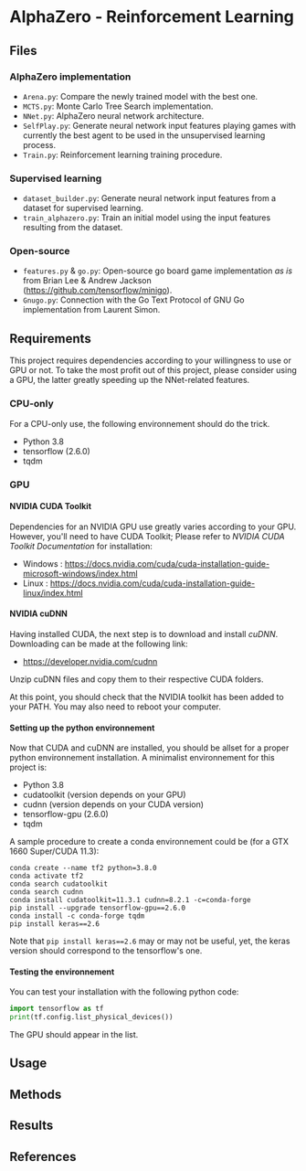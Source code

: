 # AlphaZero - Reinforcement Learning

## Files

### AlphaZero implementation

* `Arena.py`: Compare the newly trained model with the best one.
* `MCTS.py`: Monte Carlo Tree Search implementation.
* `NNet.py`: AlphaZero neural network architecture.
* `SelfPlay.py`: Generate neural network input features playing games with currently the best agent to be used in the unsupervised learning process.
* `Train.py`: Reinforcement learning training procedure.

### Supervised learning

* `dataset_builder.py`: Generate neural network input features from a dataset for supervised learning.
* `train_alphazero.py`: Train an initial model using the input features resulting from the dataset. 

### Open-source

* `features.py` & `go.py`: Open-source go board game implementation _as is_ from Brian Lee & Andrew Jackson (https://github.com/tensorflow/minigo).
* `Gnugo.py`: Connection with the Go Text Protocol of GNU Go implementation from Laurent Simon.

## Requirements

This project requires dependencies according to your willingness to use or GPU or not. To take the most profit out of this project, please consider using a GPU, the latter greatly speeding up the NNet-related features.

### CPU-only

For a CPU-only use, the following environnement should do the trick.
* Python 3.8
* tensorflow (2.6.0)
* tqdm

### GPU

#### NVIDIA CUDA Toolkit

Dependencies for an NVIDIA GPU use greatly varies according to your GPU. However, you'll need to have CUDA Toolkit; Please refer to _NVIDIA CUDA Toolkit Documentation_ for installation:
* Windows : https://docs.nvidia.com/cuda/cuda-installation-guide-microsoft-windows/index.html
* Linux : https://docs.nvidia.com/cuda/cuda-installation-guide-linux/index.html

#### NVIDIA cuDNN

Having installed CUDA, the next step is to download and install _cuDNN_. Downloading can be made at the following link:
* https://developer.nvidia.com/cudnn

Unzip cuDNN files and copy them to their respective CUDA folders.

At this point, you should check that the NVIDIA toolkit has been added to your PATH. You may also need to reboot your computer.

#### Setting up the python environnement

Now that CUDA and cuDNN are installed, you should be allset for a proper python environnement installation. A minimalist environnement for this project is:
* Python 3.8
* cudatoolkit (version depends on your GPU)
* cudnn (version depends on your CUDA version)
* tensorflow-gpu (2.6.0)
* tqdm

A sample procedure to create a conda environnement could be (for a GTX 1660 Super/CUDA 11.3):
```shell
conda create --name tf2 python=3.8.0
conda activate tf2
conda search cudatoolkit
conda search cudnn
conda install cudatoolkit=11.3.1 cudnn=8.2.1 -c=conda-forge
pip install --upgrade tensorflow-gpu==2.6.0
conda install -c conda-forge tqdm
pip install keras==2.6
```

Note that `pip install keras==2.6` may or may not be useful, yet, the keras version should correspond to the tensorflow's one.

#### Testing the environnement

You can test your installation with the following python code:
```python
import tensorflow as tf
print(tf.config.list_physical_devices())
```
The GPU should appear in the list.


## Usage

## Methods

## Results

## References